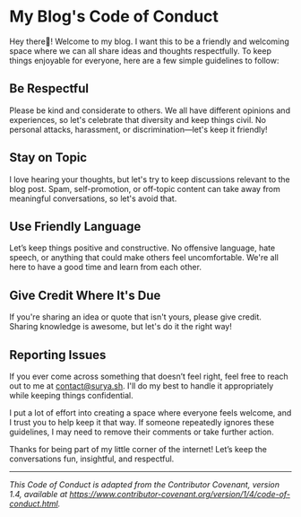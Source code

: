 My Blog's Code of Conduct
=========================

Hey there👋! Welcome to my blog. I want this to be a friendly and welcoming space where we can all share ideas and thoughts respectfully. To keep things enjoyable for everyone, here are a few simple guidelines to follow:

Be Respectful
-------------
Please be kind and considerate to others. We all have different opinions and experiences, so let's celebrate that diversity and keep things civil. No personal attacks, harassment, or discrimination—let's keep it friendly!

Stay on Topic
-------------
I love hearing your thoughts, but let's try to keep discussions relevant to the blog post. Spam, self-promotion, or off-topic content can take away from meaningful conversations, so let's avoid that.

Use Friendly Language
---------------------
Let’s keep things positive and constructive. No offensive language, hate speech, or anything that could make others feel uncomfortable. We're all here to have a good time and learn from each other.

Give Credit Where It's Due
--------------------------
If you're sharing an idea or quote that isn't yours, please give credit. Sharing knowledge is awesome, but let's do it the right way!

Reporting Issues
----------------
If you ever come across something that doesn’t feel right, feel free to reach out to me at contact@surya.sh. I'll do my best to handle it appropriately while keeping things confidential.

I put a lot of effort into creating a space where everyone feels welcome, and I trust you to help keep it that way. If someone repeatedly ignores these guidelines, I may need to remove their comments or take further action.

Thanks for being part of my little corner of the internet! Let’s keep the conversations fun, insightful, and respectful.

___________________________________________________________________________________________________________________________________________

*This Code of Conduct is adapted from the Contributor Covenant, version 1.4, available at https://www.contributor-covenant.org/version/1/4/code-of-conduct.html.*

